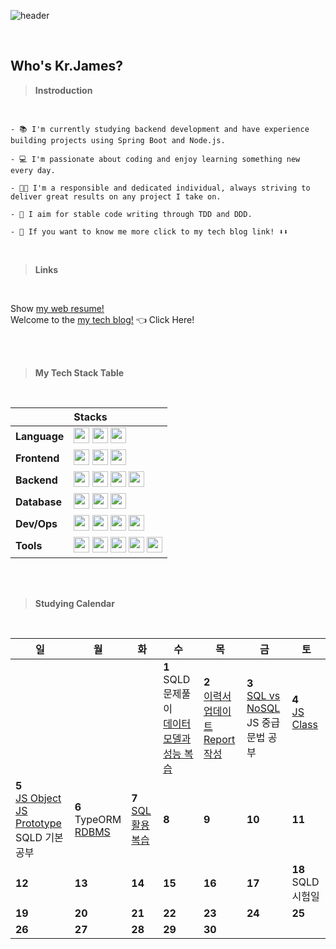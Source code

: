 ![header](https://capsule-render.vercel.app/api?type=waving&color=random&height=200&section=header&text=Kr.James%20Profile&fontSize=90&theme=cobalt)

<br>

## Who's Kr.James?

> **Instroduction**
<br>

```
- 📚 I'm currently studying backend development and have experience building projects using Spring Boot and Node.js.

- 💻 I'm passionate about coding and enjoy learning something new every day.

- 👨‍💼 I'm a responsible and dedicated individual, always striving to deliver great results on any project I take on.

- 🥑 I aim for stable code writing through TDD and DDD.

- 👀 If you want to know me more click to my tech blog link! ⬇️⬇️
```
<br>

> **Links**

<br>

Show [my web resume!](https://codinggameplayer.github.io/) <br>
Welcome to the [my tech blog!](https://jamesblog95.tistory.com/) 👈 Click Here!

<br>
<br>

> **My Tech Stack Table**

<br>


||                     Stacks |
| :---- | :---- |
| **Language** | <img height="25" src="https://img.shields.io/badge/Java-007396?style=flat-square&logo=Java&logoColor=white"/> <img height="25" src="https://img.shields.io/badge/JavaScript-F7DF1E?style=flat-square&logo=JavaScript&logoColor=black"/> <img height="25" src="https://img.shields.io/badge/TypeScript-3178C6?style=flat-square&logo=TypeScript&logoColor=white"/> |
| **Frontend** | <img height="25" src="https://img.shields.io/badge/HTML5-E34F26?style=flat-square&logo=HTML5&logoColor=white"/>  <img height="25" src="https://img.shields.io/badge/CSS3-1572B6?style=flat-square&logo=CSS3&logoColor=white"/> <img height="25" src="https://img.shields.io/badge/Bootstrap-7952B3?style=flat-square&logo=Bootstrap&logoColor=white"/>|
| **Backend** | <img height="25" src="https://img.shields.io/badge/SpringBoot-6DB33F?style=flat-square&logo=SpringBoot&logoColor=white"/> <img height="25" src="https://img.shields.io/badge/Node.js-339933?style=flat-square&logo=Node.js&logoColor=white"/> <img height="25" src="https://img.shields.io/badge/NestJs-E0234E?style=flat-square&logo=NestJs&logoColor=white"/>  <img height="25" src="https://img.shields.io/badge/Express-000000?style=flat-square&logo=Express&logoColor=white"/>|
| **Database** | <img height="25" src="https://img.shields.io/badge/MySQL-4479A1?style=flat-square&logo=MySQL&logoColor=white"/> <img height="25" src="https://img.shields.io/badge/PostgreSQL-4169E1?style=flat-square&logo=PostgreSQL&logoColor=white"/> <img height="25" src="https://img.shields.io/badge/MongoDB-47A248?style=flat-square&logo=MongoDB&logoColor=white"/> |
| **Dev/Ops** | <img height="25" src="https://img.shields.io/badge/GitLab-FC6D26?style=flat-square&logo=GitLab&logoColor=white"/> <img height="25" src="https://img.shields.io/badge/GitHub Actions-2088FF?style=flat-square&logo=GitHub Actions&logoColor=white"/> <img height="25" src="https://img.shields.io/badge/Amazon AWS-225F3E?style=flat-square&logo=AmazonAWS&logoColor=white"/> <img height="25" src="https://img.shields.io/badge/Docker-2496ED?style=flat-square&logo=Docker&logoColor=white"/>|
| **Tools** | <img height="25" src="https://img.shields.io/badge/Git-F05025?style=flat-square&logo=Git&logoColor=white"/> <img height="25" src="https://img.shields.io/badge/GitHub-181717?style=flat-square&logo=GitHub&logoColor=white"/> <img height="25" src="https://img.shields.io/badge/Jira-0052CC?style=flat-square&logo=Jira&logoColor=white"/> <img height="25" src="https://img.shields.io/badge/Confluence-172B4D?style=flat-square&logo=Confluence&logoColor=white"/> <img height="25" src="https://img.shields.io/badge/Notion-000000?style=flat-square&logo=Notion&logoColor=white"/> 


<br>
<br>

> **Studying Calendar**

<br>

| 일 | 월 | 화 | 수 | 목 | 금 | 토 |
|----|----|----|----|----|----|----|
|    |    |    | **1** <br> SQLD 문제풀이 <br>[데이터 모델과 성능 복습](https://jamesblog95.tistory.com/entry/%EB%8D%B0%EC%9D%B4%ED%84%B0-%EB%AA%A8%EB%8D%B8%EB%A7%81%EA%B3%BC-%EC%84%B1%EB%8A%A5) | **2** <br> [이력서 업데이트](https://codinggameplayer.github.io/#) <br> [Report 작성](https://jamesblog95.tistory.com/entry/Web-GIS-Image-Rendering-Performance-Optimization-Report)| **3** <br> [SQL vs NoSQL](https://jamesblog95.tistory.com/entry/SQL-vs-NoSQL) <br> JS 중급 문법 공부| **4** <br> [JS Class](https://jamesblog95.tistory.com/entry/JavaScript-Class) <br><br>
| **5** <br> [JS Object](https://jamesblog95.tistory.com/entry/JavaScript-Obejct) [JS Prototype](https://jamesblog95.tistory.com/entry/JavaScript-Prototype) <br> SQLD 기본 공부| **6** <br> TypeORM <br> [RDBMS](https://jamesblog95.tistory.com/entry/%EA%B4%80%EA%B3%84%ED%98%95-%EB%8D%B0%EC%9D%B4%ED%84%B0%EB%B2%A0%EC%9D%B4%EC%8A%A4) | **7**  <br> [SQL 활용 복습](https://jamesblog95.tistory.com/entry/SQL-%ED%99%9C%EC%9A%A9)| **8** | **9** | **10** | **11** |
| **12** | **13** | **14** | **15** | **16** | **17** | **18** <br> SQLD 시험일|
| **19** | **20** | **21** | **22** | **23** | **24** | **25** |
| **26** | **27** | **28** | **29** | **30** |    |    |

